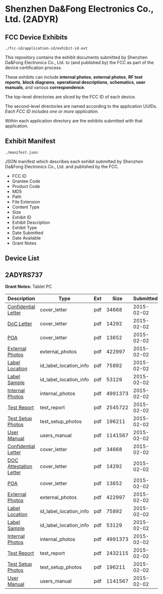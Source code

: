 # Shenzhen Da&Fong Electronics Co., Ltd. (2ADYR)
## FCC Device Exhibits

```
./fcc-id/application-id/exhibit-id.ext
```

This repository contains the exhibit documents submitted by Shenzhen Da&Fong Electronics Co., Ltd. to (and published by) the FCC as part of the device certification process.

These exhibits can include **internal photos**, **external photos**, **RF test reports**, **block diagrams**, **operational descriptions**, **schematics**, **user manuals**, and various **correspondence**.

The top-level directories are sliced by the FCC ID of each device.

The second-level directories are named according to the application UUIDs. *Each FCC ID includes one or more application.*

Within each application directory are the exhibits submitted with that application. 

## Exhibit Manifest

```
./manifest.json
```

JSON manifest which describes each exhibit submitted by Shenzhen Da&Fong Electronics Co., Ltd. and published by the FCC.

- FCC ID
- Grantee Code
- Product Code
- MD5
- Path
- File Extension
- Content Type
- Size
- Exhibit ID
- Exhibit Description
- Exhibit Type
- Date Submitted
- Date Available
- Grant Notes

## Device List
## 2ADYRS737
**Grant Notes:** Tablet PC

| Description | Type | Ext | Size | Submitted | Available |
| ----------- | ---- | --- | ---- | --------- | --------- |
| [Confidential Letter](2ADYRS737/06ca0138c4e6539bd9c51174b9f6e28b/2520894.pdf) | cover_letter | pdf | 34668 | 2015-02-02 | 2015-02-02 |
| [DoC Letter](2ADYRS737/06ca0138c4e6539bd9c51174b9f6e28b/2520895.pdf) | cover_letter | pdf | 14292 | 2015-02-02 | 2015-02-02 |
| [POA](2ADYRS737/06ca0138c4e6539bd9c51174b9f6e28b/2520898.pdf) | cover_letter | pdf | 13652 | 2015-02-02 | 2015-02-02 |
| [External Photos](2ADYRS737/06ca0138c4e6539bd9c51174b9f6e28b/2520893.pdf) | external_photos | pdf | 422997 | 2015-02-02 | 2015-02-02 |
| [Label Location](2ADYRS737/06ca0138c4e6539bd9c51174b9f6e28b/2520896.pdf) | id_label_location_info | pdf | 75892 | 2015-02-02 | 2015-02-02 |
| [Label Sample](2ADYRS737/06ca0138c4e6539bd9c51174b9f6e28b/2520897.pdf) | id_label_location_info | pdf | 53129 | 2015-02-02 | 2015-02-02 |
| [Internal Photos](2ADYRS737/06ca0138c4e6539bd9c51174b9f6e28b/2520899.pdf) | internal_photos | pdf | 4991373 | 2015-02-02 | 2015-02-02 |
| [Test Report](2ADYRS737/06ca0138c4e6539bd9c51174b9f6e28b/2520929.pdf) | test_report | pdf | 2545722 | 2015-02-02 | 2015-02-02 |
| [Test Setup Photos](2ADYRS737/06ca0138c4e6539bd9c51174b9f6e28b/2520900.pdf) | test_setup_photos | pdf | 196211 | 2015-02-02 | 2015-02-02 |
| [User Manual](2ADYRS737/06ca0138c4e6539bd9c51174b9f6e28b/2520901.pdf) | users_manual | pdf | 1141567 | 2015-02-02 | 2015-02-02 |
| [Confidential Letter](2ADYRS737/1f8868042cbd987638604c46ff91381b/2520894.pdf) | cover_letter | pdf | 34668 | 2015-02-02 | 2015-02-02 |
| [DOC Attestation Letter](2ADYRS737/1f8868042cbd987638604c46ff91381b/2520895.pdf) | cover_letter | pdf | 14292 | 2015-02-02 | 2015-02-02 |
| [POA](2ADYRS737/1f8868042cbd987638604c46ff91381b/2520898.pdf) | cover_letter | pdf | 13652 | 2015-02-02 | 2015-02-02 |
| [External Photos](2ADYRS737/1f8868042cbd987638604c46ff91381b/2520893.pdf) | external_photos | pdf | 422997 | 2015-02-02 | 2015-02-02 |
| [Label Location](2ADYRS737/1f8868042cbd987638604c46ff91381b/2520896.pdf) | id_label_location_info | pdf | 75892 | 2015-02-02 | 2015-02-02 |
| [Label Sample](2ADYRS737/1f8868042cbd987638604c46ff91381b/2520897.pdf) | id_label_location_info | pdf | 53129 | 2015-02-02 | 2015-02-02 |
| [Internal Photos](2ADYRS737/1f8868042cbd987638604c46ff91381b/2520899.pdf) | internal_photos | pdf | 4991373 | 2015-02-02 | 2015-02-02 |
| [Test Report](2ADYRS737/1f8868042cbd987638604c46ff91381b/2520902.pdf) | test_report | pdf | 2432115 | 2015-02-02 | 2015-02-02 |
| [Test Setup Photos](2ADYRS737/1f8868042cbd987638604c46ff91381b/2520900.pdf) | test_setup_photos | pdf | 196211 | 2015-02-02 | 2015-02-02 |
| [User Manual](2ADYRS737/1f8868042cbd987638604c46ff91381b/2520901.pdf) | users_manual | pdf | 1141567 | 2015-02-02 | 2015-02-02 |
